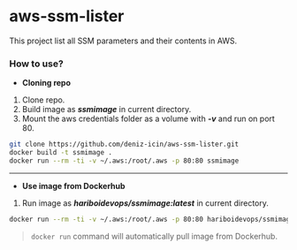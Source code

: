 # aws-ssm-lister

This project list all SSM parameters and their contents in AWS.

### How to use?

- **Cloning repo**

1. Clone repo.
2. Build image as **_ssmimage_** in current directory.
3. Mount the aws credentials folder as a volume with **_-v_** and run on port 80.

``` bash
git clone https://github.com/deniz-icin/aws-ssm-lister.git
docker build -t ssmimage .
docker run --rm -ti -v ~/.aws:/root/.aws -p 80:80 ssmimage
```

-----------------------------------------------------------------------------------------------------

- **Use image from Dockerhub**

1. Run image as **_hariboidevops/ssmimage:latest_** in current directory.

``` bash
docker run --rm -ti -v ~/.aws:/root/.aws -p 80:80 hariboidevops/ssmimage:latest
```
> `docker run` command will automatically pull image from Dockerhub.
